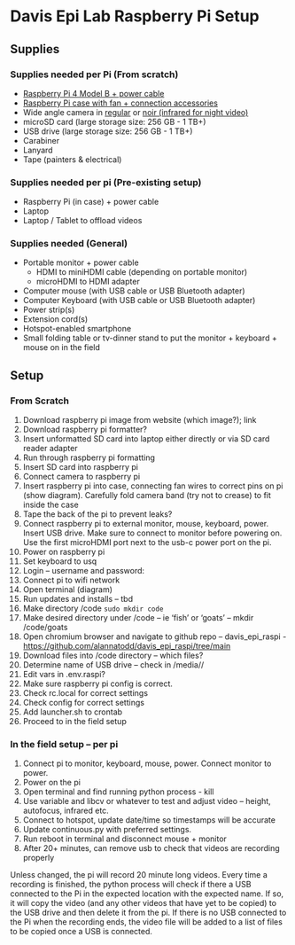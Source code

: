 # Davis Epi Lab Raspberry Pi Setup 

## Supplies
### Supplies needed per Pi (From scratch)
-	[Raspberry Pi 4 Model B + power cable](https://www.raspberrypi.com/products/raspberry-pi-4-model-b/)
-	[Raspberry Pi case with fan + connection accessories](https://vilros.com/products/vilros-accessories-starter-pack-for-raspberry-pi-4-includes-fan-cooled-case-power-supply-heatsink-set-of-4-micro-hdmi-usb-c-adapters)
-	Wide angle camera in [regular]([https://vilros.com/products/raspberry-pi-camera-3](https://vilros.com/products/raspberry-pi-camera-3?variant=39984853155934)) or [noir (infrared for night video)]([https://vilros.com/products/raspberry-pi-camera-3](https://vilros.com/products/raspberry-pi-camera-3?variant=39984853221470))
-	microSD card (large storage size: 256 GB - 1 TB+)
-	USB drive (large storage size: 256 GB - 1 TB+)
-	Carabiner
-	Lanyard
-	Tape (painters & electrical)

### Supplies needed per pi (Pre-existing setup)
-	Raspberry Pi (in case) + power cable
-	Laptop
-	Laptop / Tablet to offload videos

### Supplies needed (General) 
-	Portable monitor + power cable
    * HDMI to miniHDMI cable (depending on portable monitor)
    * microHDMI to HDMI adapter
-	Computer mouse (with USB cable or USB Bluetooth adapter)
-	Computer Keyboard (with USB cable or USB Bluetooth adapter)
-	Power strip(s) 
-	Extension cord(s)
-	Hotspot-enabled smartphone
-	Small folding table or tv-dinner stand to put the monitor + keyboard + mouse on in the field

## Setup
### From Scratch 
1.	Download raspberry pi image from website (which image?); link
2.	Download raspberry pi formatter? 
3.	Insert unformatted SD card into laptop either directly or via SD card reader adapter 
4.	Run through raspberry pi formatting 
5.	Insert SD card into raspberry pi 
6.	Connect camera to raspberry pi 
7.	Insert raspberry pi into case, connecting fan wires to correct pins on pi (show diagram). Carefully fold camera band (try not to crease) to fit inside the case 
8.	Tape the back of the pi to prevent leaks? 
9.	Connect raspberry pi to external monitor, mouse, keyboard, power. Insert USB drive. Make sure to connect to monitor before powering on. Use the first microHDMI port next to the usb-c power port on the pi. 
10.	Power on raspberry pi 
11.	Set keyboard to usq	
12.	Login – username and password: 
13.	Connect pi to wifi network
14.	Open terminal (diagram) 
15.	Run updates and installs – tbd 
16.	Make directory /code `sudo mkdir code`
17.	Make desired directory under /code – ie ‘fish’ or ‘goats’ – mkdir /code/goats
18.	Open chromium browser and navigate to github repo – davis_epi_raspi - https://github.com/alannatodd/davis_epi_raspi/tree/main 
19.	Download files into /code directory – which files? 
20.	Determine name of USB drive – check in /media/<username>/
21.	Edit vars in .env.raspi? 
22.	Make sure raspberry pi config is correct. 
23.	Check rc.local for correct settings 
24.	Check config for correct settings
25.	Add launcher.sh to crontab 
26.	Proceed to in the field setup 

### In the field setup – per pi 
1.	Connect pi to monitor, keyboard, mouse, power. Connect monitor to power. 
2.	Power on the pi 
3.	Open terminal and find running python process - kill
4.	Use variable and libcv or whatever to test and adjust video – height, autofocus, infrared etc. 
5.	Connect to hotspot, update date/time so timestamps will be accurate
6.	Update continuous.py with preferred settings.
7.	Run reboot in terminal and disconnect mouse + monitor
8.	After 20+ minutes, can remove usb to check that videos are recording properly

Unless changed, the pi will record 20 minute long videos. Every time a recording is finished, the python process will check if there a USB connected to the Pi in the expected location with the expected name. If so, it will copy the video (and any other videos that have yet to be copied) to the USB drive and then delete it from the pi. If there is no USB connected to the Pi when the recording ends, the video file will be added to a list of files to be copied once a USB is connected. 
